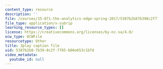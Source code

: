 ```yaml
---
content_type: resource
description: ''
file: /courses/15-071-the-analytics-edge-spring-2017/5387b2b87b398c2f7765b06e653c1bfd_RS4Ol9PzxCM.srt
file_type: application/x-subrip
learning_resource_types: []
license: https://creativecommons.org/licenses/by-nc-sa/4.0/
ocw_type: OCWFile
resourcetype: Other
title: 3play caption file
uid: 5387b2b8-7b39-8c2f-7765-b06e653c1bfd
video_metadata:
  youtube_id: null
---
```

